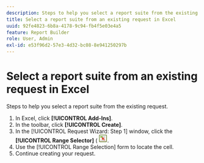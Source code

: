 ```yaml
---
description: Steps to help you select a report suite from the existing request.
title: Select a report suite from an existing request in Excel
uuid: 92fe4823-6b8a-4178-9c94-fb4f5e03e4a5
feature: Report Builder
role: User, Admin
exl-id: e53f96d2-57e3-4d32-bc08-8e941250297b
---
```

# Select a report suite from an existing request in Excel

Steps to help you select a report suite from the existing request.

1. In Excel, click **[!UICONTROL Add-Ins]**.
1. In the toolbar, click **[!UICONTROL Create]**.
1. In the [!UICONTROL Request Wizard: Step 1] window, click the **[!UICONTROL Range Selector]** ( ![](assets/select_cell_icon.png).
1. Use the [!UICONTROL Range Selection] form to locate the cell.
1. Continue creating your request.

